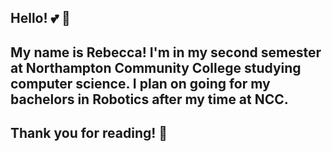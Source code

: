 ## Hello! 💕 💫

## My name is Rebecca! I'm in my second semester at Northampton Community College studying computer science. I plan on going for my bachelors in Robotics after my time at NCC.

## Thank you for reading! 💖

<!--
**Briiskle/Briiskle** is a ✨ _special_ ✨ repository because its `README.md` (this file) appears on your GitHub profile.

Here are some ideas to get you started:

- 🔭 I’m currently working on ...
- 🌱 I’m currently learning ...
- 👯 I’m looking to collaborate on ...
- 🤔 I’m looking for help with ...
- 💬 Ask me about ...
- 📫 How to reach me: ...
- 😄 Pronouns: ...
- ⚡ Fun fact: ...
-->
